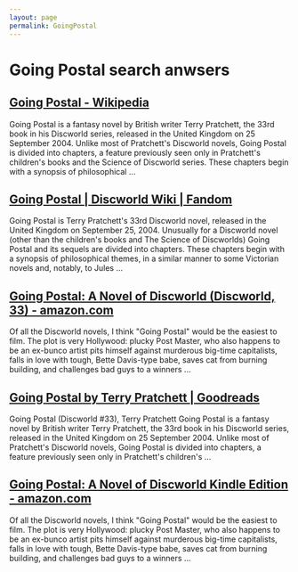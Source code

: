 ```yaml
---
layout: page
permalink: GoingPostal
---
```


# Going Postal search anwsers

## [Going Postal - Wikipedia](https://en.wikipedia.org/wiki/Going_Postal)

Going Postal is a fantasy novel by British writer Terry Pratchett, the 33rd book in his Discworld series, released in the United Kingdom on 25 September 2004. Unlike most of Pratchett's Discworld novels, Going Postal is divided into chapters, a feature previously seen only in Pratchett's children's books and the Science of Discworld series. These chapters begin with a synopsis of philosophical ...

## [Going Postal | Discworld Wiki | Fandom](https://discworld.fandom.com/wiki/Going_Postal)

Going Postal is Terry Pratchett's 33rd Discworld novel, released in the United Kingdom on September 25, 2004. Unusually for a Discworld novel (other than the children's books and The Science of Discworlds) Going Postal and its sequels are divided into chapters. These chapters begin with a synopsis of philosophical themes, in a similar manner to some Victorian novels and, notably, to Jules ...

## [Going Postal: A Novel of Discworld (Discworld, 33) - amazon.com](https://www.amazon.com/Going-Postal-Discworld-Terry-Pratchett/dp/0062334972)

Of all the Discworld novels, I think "Going Postal" would be the easiest to film. The plot is very Hollywood: plucky Post Master, who also happens to be an ex-bunco artist pits himself against murderous big-time capitalists, falls in love with tough, Bette Davis-type babe, saves cat from burning building, and challenges bad guys to a winners ...

## [Going Postal by Terry Pratchett | Goodreads](https://www.goodreads.com/book/show/64222.Going_Postal)

Going Postal (Discworld #33), Terry Pratchett Going Postal is a fantasy novel by British writer Terry Pratchett, the 33rd book in his Discworld series, released in the United Kingdom on 25 September 2004. Unlike most of Pratchett's Discworld novels, Going Postal is divided into chapters, a feature previously seen only in Pratchett's children's ...

## [Going Postal: A Novel of Discworld Kindle Edition - amazon.com](https://www.amazon.com/Going-Postal-Discworld-Book-33-ebook/dp/B000W965QM)

Of all the Discworld novels, I think "Going Postal" would be the easiest to film. The plot is very Hollywood: plucky Post Master, who also happens to be an ex-bunco artist pits himself against murderous big-time capitalists, falls in love with tough, Bette Davis-type babe, saves cat from burning building, and challenges bad guys to a winners ...
